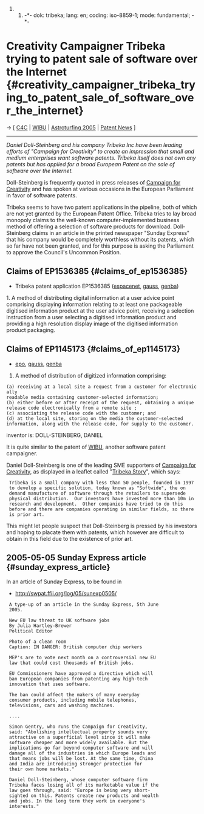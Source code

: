 1.  1.  -\*- dok: tribeka; lang: en; coding: iso-8859-1; mode:
        fundamental; -\*-

# Creativity Campaigner Tribeka trying to patent sale of software over the Internet {#creativity_campaigner_tribeka_trying_to_patent_sale_of_software_over_the_internet}

-\> \[ [ C4C](CampaignForCreativityEn "wikilink") \| [
WIBU](WibuEn "wikilink") \| [ Astroturfing
2005](SwpatAstroturf05En "wikilink") \| [ Patent
News](SwpatcninoEn "wikilink") \]

------------------------------------------------------------------------

*Daniel Doll-Steinberg and his company Tribeka Inc have been leading
efforts of \"Campaign for Creativity\" to create an impression that
small and medium enterprises want software patents. Tribeka itself does
not own any patents but has applied for a broad European Patent on the
sale of software over the Internet.*

Doll-Steinberg is frequently quoted in press releases of [ Campaign for
Creativity](CampaignForCreativityEn "wikilink") and has spoken at
various occasions in the European Parliament in favor of software
patents.

Tribeka seems to have two patent applications in the pipeline, both of
which are not yet granted by the European Patent Office. Tribeka tries
to lay broad monopoly claims to the well-known computer-implemented
business method of offering a selection of software products for
download. Doll-Steinberg claims in an article in the printed newspaper
\"Sunday Express\" that his company would be completely worthless
without its patents, which so far have not been granted, and for this
purpose is asking the Parliament to approve the Council\'s Uncommon
Position.

## Claims of EP1536385 {#claims_of_ep1536385}

-   Tribeka patent application EP1536385
    ([espacenet](http://l2.espacenet.com/espacenet/viewer?PN=EP1536385 "wikilink"),
    [gauss](http://gauss.ffii.org/PatentView/EP1536385 "wikilink"),
    [genba](http://swpat.ffii.org/patents/txt/ep/1536/385/ "wikilink"))

1\. A method of distributing digital information at a user advice point
comprising displaying information relating to at least one packageable
digitised information product at the user advice point, receiving a
selection instruction from a user selecting a digitised information
product and providing a high resolution display image of the digitised
information product packaging.

## Claims of EP1145173 {#claims_of_ep1145173}

-   [epo](http://l2.espacenet.com/espacenet/viewer?PN=EP1145173 "wikilink"),
    [gauss](http://gauss.ffii.org/PatentView/EP1145173 "wikilink"),
    [genba](http://swpat.ffii.org/patents/txt/ep/1145/173/ "wikilink")

1.  A method of distribution of digitized information comprising:

`(a) receiving at a local site a request from a customer for electronically`\
`readable media containing customer-selected information;`\
`(b) either before or after receipt of the request, obtaining a unique`\
`release code electronically from a remote site ;`\
`(c) associating the release code with the customer; and`\
`(d) at the local site, storing on the media the customer-selected`\
`information, along with the release code, for supply to the customer.`

inventor is: DOLL-STEINBERG, DANIEL

It is quite similar to the patent of [ WIBU](WibuEn "wikilink"), another
software patent campaigner.

Daniel Doll-Steinberg is one of the leading SME supporters of [ Campaign
for Creativity](CampaignForCreativityEn "wikilink"), as displayed in a
leaflet called \"[Tribeka
Story](http://campaignforcreativity.org/camp4creativity/patentFacts/3.pdf "wikilink")\",
which says:

` Tribeka is a small company with less than 50 people, founded in 1997`\
` to develop a specific solution, today known as "Softwide", the on`\
` demand manufacture of software through the retailers to supersede`\
` physical distribution.  Our investors have invested more than 10m in`\
` research and development.  Other companies have tried to do this`\
` before and there are companies operating in similar fields, so there`\
` is prior art.`

This might let people suspect that Doll-Steinberg is pressed by his
investors and hoping to placate them with patents, which however are
difficult to obtain in this field due to the existence of prior art.

## 2005-05-05 Sunday Express article {#sunday_express_article}

In an article of Sunday Express, to be found in

-   <http://swpat.ffii.org/log/05/sunexp0505/>

` A type-up of an article in the Sunday Express, 5th June `\
` 2005.`

` New EU law threat to UK software jobs`\
` By Julia Hartley-Brewer`\
` Political Editor`

` Photo of a clean room`\
` Caption: IN DANGER: British computer chip workers`

` MEP's are to vote next month on a controversial new EU `\
` law that could cost thousands of British jobs. `

` EU Commissioners have approved a directive which will `\
` ban European companies from patenting any high-tech `\
` innovation that uses software.`

` The ban could affect the makers of many everyday `\
` consumer products, including mobile telephones, `\
` televisions, cars and washing machines.`

` ....`

` Simon Gentry, who runs the Campaign for Creativity, `\
` said: "Abolishing intellectual property sounds very `\
` attractive on a superficial level since it will make `\
` software cheaper and more widely available. But the`\
` implications go far beyond computer software and will `\
` damage all of the industries in which Europe leads and `\
` that means jobs will be lost. At the same time, China `\
` and India are introducing stronger protection for`\
` their own home markets." `

` Daniel Doll-Steinberg, whose computer software firm `\
` Tribeka faces losing all of its marketable value if the `\
` law goes through, said: "Europe is being very short-`\
` sighted on this. Patents create new products and wealth`\
` and jobs. In the long term they work in everyone's `\
` interests."`
